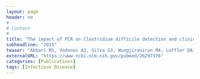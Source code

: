 ```yaml
---
layout: page
header: no
#
# Content
#
title: "The impact of PCR on Clostridium difficile detection and clinical outcomes."
subheadline: "2015"
teaser: "Akbari M1, Vodonos A2, Silva G3, Wungjiranirun M4, Leffler DA1, Kelly CP1, Novack V2."
externalURL: "https://www.ncbi.nlm.nih.gov/pubmed/26297376"
categories: [Publications]
tags: [Infectious Disease]
---
```

